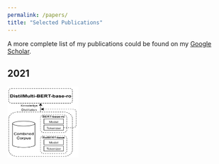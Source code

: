 ```yaml
---
permalink: /papers/
title: "Selected Publications"
---
```


A more complete list of my publications could be found on my [Google Scholar](https://scholar.google.com/citations?user=00FWAZ0AAAAJ&hl=en).

## 2021

<img alt="A.M. Avram, D. Catrina, D.C. Cercel, M. Dascalu, V. Păiș, T. Rebedea, D. Tufis, &quot;Distilling the Knowledge of Romanian BERTs using multiple teachers&quot;" height="160" src="/assets/images/papers/distilbertro.png" width="160"/>